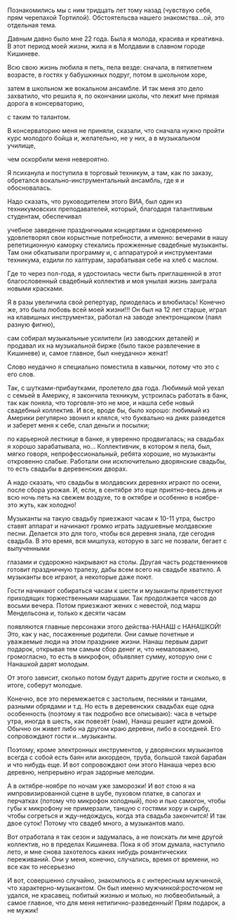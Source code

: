 Познакомились мы с ним тридцать лет тому назад \(чувствую себя, прям черепахой Тортилой\). Обстоятельсва нашего знакомства...ой, это отдельная тема.

Давным давно было мне 22 года. Была я молода, красива и креативна. В этот период моей жизни, жила я в Молдавии в славном городе Кишиневе.

Всю свою жизнь любила я петь, пела везде: сначала, в пятилетнем возрасте, в гостях у бабушкиных подруг, потом в школьном хоре,

затем в школьном же вокальном ансамбле. И так меня это дело захватило, что решила я, по окончании школы, что лежит мне прямая дорога в консерваторию,

с таким то талантом.

В консерваторию меня не приняли, сказали, что сначала нужно пройти курс молодого бойца и, желательно, не у них, а в музыкальном училище,

чем оскорбили меня невероятно.

Я психанула и поступила в торговый техникум, а там, как по заказу, обретался вокально\-инструментальный ансамбль, где я и обосновалась.

Надо сказать, что руководителем этого ВИА, был один из техникумовских преподавателей, который, благодаря талантливым студентам, обеспечивал

учебное заведение праздничными концертами и одновременно удовлетворял свои корыстные потребности, а именно: вечерами в нашу репетиционную каморку стекались прожженные свадебные музыканты. Там они обкатывали программу и, с аппаратурой и инструментами техникума, ездили по халтурам, зарабатывая себе на хлеб с маслом.

Где то через пол\-года, я удостоилась чести быть приглашенной в этот благословенный свадебный коллектив и моя унылая жизнь заиграла новыми красками.

Я в разы увеличила свой репертуар, приоделась и влюбилась! Конечно же, это была любовь всей моей жизни!!! Он был на 12 лет старше, играл на клавишных инструментах, работал на заводе электронщиком \(паял разную фигню\),

сам собирал музыкальные усилители \(из заводских деталей\) и продавал их на музыкальной бирже \(было такое развлечение в Кишиневе\) и, самое главное, был «неудачно» женат!

Слово неудачно я специально поместила в кавычки, потому что это с его слов.

Так, с шутками\-прибаутками, пролетело два года. Любимый мой уехал с семьей в Америку, я закончила техникум, устроилась работать в банк, так как поняла, что торговля\-это не мое, и нашла себе новый свадебный коллектив. И все, вроде бы, было хорошо: любимый из Америки регулярно звонил и клялся, что буквально на днях разведется и заберет меня к себе, слал деньги и посылки;

по карьерной лестнице в банке, я уверенно продвигалась; на свадьбах я хорошо зарабатывала, но... Коллективчик, в котором я пела, был, мягко говоря, непрофессиональный, ребята хорошие, но музыканты откровенно слабые. Работали они исключительно дворянские свадьбы, то есть свадьбы в деревенских дворах.

А надо сказать, что свадьбы в молдавских деревнях играют по осени, после сбора урожая. И, если, в сентябре это еще приятно\-весь день и всю ночь петь на свежем воздухе, то в октябре и особенно в ноябре\-это жуть, как холодно!

Музыканты на такую свадьбу приезжают часам к 10\-11 утра, быстро ставят аппарат и начинают громко играть задушевные молдавские песни. Делается это для того, чтобы вся деревня знала, где сегодня свадьба. В это время, вся мишпуха, которую в загс не позвали, бегает с выпученными

глазами и судорожно накрывают на столы. Другая часть родственников готовит праздничную трапезу, дабы всем всего на свадьбе хватило. А музыканты все играют, а некоторые даже поют.

Гости начинают собираться часам к шести и музыканты приветствуют приходящих торжественными маршами. Так продолжается часов до восьми вечера. Потом приезжают жених с невестой, под марш Мендельсона и, только к десяти часам

появляются главные персонажи этого действа\-НАНАШ с НАНАШКОЙ! Это, как у нас, посаженные родители. Они самые почетные и уважаемые люди на этом празднике жизни. Нанаш первым дарит подарок, открывая тем самым сбор денег и, что немаловажно, громогласно, то есть в микрофон, объявляет сумму, которую они с Нанашкой дарят молодым.

От этого зависит, сколько потом будут дарить другие гости и сколько, в итоге, соберут молодые.

Конечно, все это перемежается с застольем, песнями и танцами, разными обрядами и т.д. Но есть в деревенских свадьбах еще одна особенность \(поэтому я так подробно все описываю\): часа в четыре утра, иногда в шесть, как повезёт \(нам\), Нанаш решает идти домой. Обычно он живет либо на другом краю деревни, либо в соседней. Его сопровождают гости и...музыканты.

Поэтому, кроме электронных инструментов, у дворянских музыкантов всегда с собой есть баян или аккордеон, труба, большой такой барабан и что нибудь еще. И вот сопровождают они этого Нанаша через всю деревню, непрерывно играя задорные мелодии.

А в октябре\-ноябре по ночам уже заморозки! И вот стою я на импровизированной сцене в шубе, пуховом платке, в сапогах и перчатках \(потому что микрофон холодный\), пою и пью самогон, чтобы губы к микрофону не примерзали, танцую с гостями хору и сырбу, чтобы согреться и жду\-недождусь, когда эта свадьба закончится! И так двое суток! Потому что свадеб много, а музыкантов мало.

Вот отработала я так сезон и задумалась, а не поискать ли мне другой коллектив, но в пределах Кишинева. Пока я об этом думала, наступило лето, и мне снова захотелось каких нибудь романтических переживаний. Они у меня, конечно, случались, время от времени, но все как то несерьезно

И вот, совершенно случайно, знакомлюсь я с интересным мужчинкой, что характерно\-музыкантом. Он был именно мужчинкой:росточком не удался, не красавец, побитый жизнью и молью, но любвеобильный, а самое главное, что для меня нетипично\-разведенный! Прям подарок, а не мужик!
